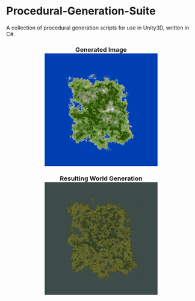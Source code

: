 # Procedural-Generation-Suite
A collection of procedural generation scripts for use in Unity3D, written in C#.



<div align = "center" align = "center" width = 800 height = 800 >
  <h3 align = "center">  
    Generated Image
    <br/>
    <img src = "https://github.com/Sterberino/Procedural-Generation-Suite/blob/main/Images/IslandTextureSaveTest2.png" width = 300 height = 300 align = "center"/> 
  </h3>
  
<h3 align = "center">  
    Resulting World Generation
    <br/>
    <img src = "https://github.com/Sterberino/Procedural-Generation-Suite/blob/main/Images/Island%20Result.png" width = 300 height = 300 align = "center"/>
  </h3>
</div>

